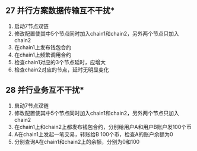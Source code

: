 

## 27 并行方案数据传输互不干扰*

1. 启动7节点双链
2. 修改配置使其中5个节点同时加入chain1和chain2，另外两个节点只加入chain2
3. 在chain1上发布钱包合约
4. 在chain1上频繁调用合约
5. 检查chain1对应的3个节点延时，应增大
6. 检查chain2对应的节点，延时无明显变化

## 28 并行业务互不干扰*

1. 启动7节点双链
2. 修改配置使其中5个节点同时加入chain1和chain2，另外两个节点只加入chain2
3. 在chain1上和chain2上都发布钱包合约，分别给用户A和用户B账户发100个币
4. A在chain1上发起一笔交易，转账给B 100个币，检查A的账户余额为0
5. 分别查询A在chain1和chain2上的余额，分别为0和100